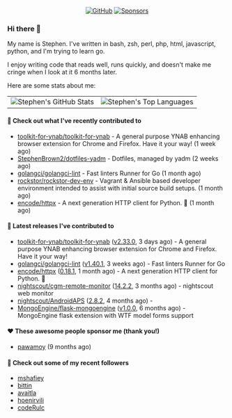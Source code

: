 <p align="center">
    <a href="https://github.com/StephenBrown2"><img src="https://img.shields.io/github/followers/StephenBrown2.svg?label=GitHub&style=social" alt="GitHub"></a>
    <a href="https://github.com/sponsors/StephenBrown2"><img src="https://img.shields.io/badge/Sponsors--_.svg?style=social&logo=github&logoColor=EA4AAA" alt="Sponsors"></a>
</p>

### Hi there 👋

My name is Stephen. I've written in bash, zsh, perl, php, html, javascript, python, and I'm trying to learn go.

I enjoy writing code that reads well, runs quickly, and doesn't make me cringe when I look at it 6 months later.

Here are some stats about me:

|     |     |
| --- | --- |
| ![Stephen's GitHub Stats](https://github-readme-stats.vercel.app/api?username=StephenBrown2&show_icons=true&count_private=true) | ![Stephen's Top Languages](https://github-readme-stats.vercel.app/api/top-langs/?username=StephenBrown2&layout=compact) |

#### 👷 Check out what I've recently contributed to

- [toolkit-for-ynab/toolkit-for-ynab](https://github.com/toolkit-for-ynab/toolkit-for-ynab) - A general purpose YNAB enhancing browser extension for Chrome and Firefox. Have it your way! (1 week ago)
- [StephenBrown2/dotfiles-yadm](https://github.com/StephenBrown2/dotfiles-yadm) - Dotfiles, managed by yadm (2 weeks ago)
- [golangci/golangci-lint](https://github.com/golangci/golangci-lint) - Fast linters Runner for Go (1 month ago)
- [rockstor/rockstor-dev-env](https://github.com/rockstor/rockstor-dev-env) - Vagrant &amp; Ansible based developer environment intended to assist with initial source build setups. (1 month ago)
- [encode/httpx](https://github.com/encode/httpx) - A next generation HTTP client for Python. 🦋 (1 month ago)



#### 🔭 Latest releases I've contributed to

- [toolkit-for-ynab/toolkit-for-ynab](https://github.com/toolkit-for-ynab/toolkit-for-ynab) ([v2.33.0](https://github.com/toolkit-for-ynab/toolkit-for-ynab/releases/tag/v2.33.0), 3 days ago) - A general purpose YNAB enhancing browser extension for Chrome and Firefox. Have it your way!
- [golangci/golangci-lint](https://github.com/golangci/golangci-lint) ([v1.40.1](https://github.com/golangci/golangci-lint/releases/tag/v1.40.1), 3 weeks ago) - Fast linters Runner for Go
- [encode/httpx](https://github.com/encode/httpx) ([0.18.1](https://github.com/encode/httpx/releases/tag/0.18.1), 1 month ago) - A next generation HTTP client for Python. 🦋
- [nightscout/cgm-remote-monitor](https://github.com/nightscout/cgm-remote-monitor) ([14.2.2](https://github.com/nightscout/cgm-remote-monitor/releases/tag/14.2.2), 3 months ago) - nightscout web monitor
- [nightscout/AndroidAPS](https://github.com/nightscout/AndroidAPS) ([2.8.2](https://github.com/nightscout/AndroidAPS/releases/tag/2.8.2), 4 months ago) - 
- [MongoEngine/flask-mongoengine](https://github.com/MongoEngine/flask-mongoengine) ([v1.0.0](https://github.com/MongoEngine/flask-mongoengine/releases/tag/v1.0.0), 6 months ago) - MongoEngine flask extension with WTF model forms support

#### ❤️ These awesome people sponsor me (thank you!)

- [pawamoy](https://github.com/pawamoy) (9 months ago)

#### 👯 Check out some of my recent followers

- [mshafiey](https://github.com/mshafiey)
- [bittin](https://github.com/bittin)
- [avaitla](https://github.com/avaitla)
- [hoenirvili](https://github.com/hoenirvili)
- [codeRulc](https://github.com/codeRulc)


